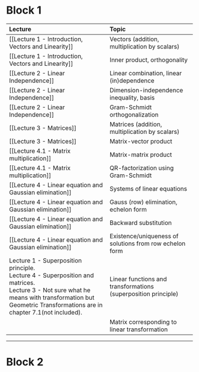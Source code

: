 # Block 1

| Lecture                                                                                                                                                                                                   | Topic                                                          |
| :-------------------------------------------------------------------------------------------------------------------------------------------------------------------------------------------------------- | :------------------------------------------------------------- |
| [[Lecture 1 - Introduction, Vectors and Linearity]]                                                                                                                                                       | Vectors (addition, multiplication by scalars)                  |
| [[Lecture 1 - Introduction, Vectors and Linearity]]                                                                                                                                                       | Inner product, orthogonality                                   |
| [[Lecture 2 - Linear Independence]]                                                                                                                                                                       | Linear combination, linear (in)dependence                      |
| [[Lecture 2 - Linear Independence]]                                                                                                                                                                       | Dimension-independence inequality, basis                       |
| [[Lecture 2 - Linear Independence]]                                                                                                                                                                       | Gram-Schmidt orthogonalization                                 |
| [[Lecture 3 - Matrices]]                                                                                                                                                                                  | Matrices (addition, multiplication by scalars)                 |
| [[Lecture 3 - Matrices]]                                                                                                                                                                                  | Matrix-vector product                                          |
| [[Lecture 4.1 - Matrix multiplication]]                                                                                                                                                                   | Matrix-matrix product                                          |
| [[Lecture 4.1 - Matrix multiplication]]                                                                                                                                                                   | QR-factorization using Gram-Schmidt                            |
| [[Lecture 4 - Linear equation and Gaussian elimination]]                                                                                                                                                  | Systems of linear equations                                    |
| [[Lecture 4 - Linear equation and Gaussian elimination]]                                                                                                                                                  | Gauss (row) elimination, echelon form                          |
| [[Lecture 4 - Linear equation and Gaussian elimination]]                                                                                                                                                  | Backward substitution                                          |
| [[Lecture 4 - Linear equation and Gaussian elimination]]                                                                                                                                                  | Existence/uniqueness of solutions from row echelon form        |
| Lecture 1 - Superposition principle.<br>Lecture 4 - Superposition and matrices.<br>Lecture 3 - Not sure what he means with transformation but Geometric Transformations are in chapter 7.1(not included). | Linear functions and transformations (superposition principle) |
|                                                                                                                                                                                                           | Matrix corresponding to linear transformation                  |
____
# Block 2


